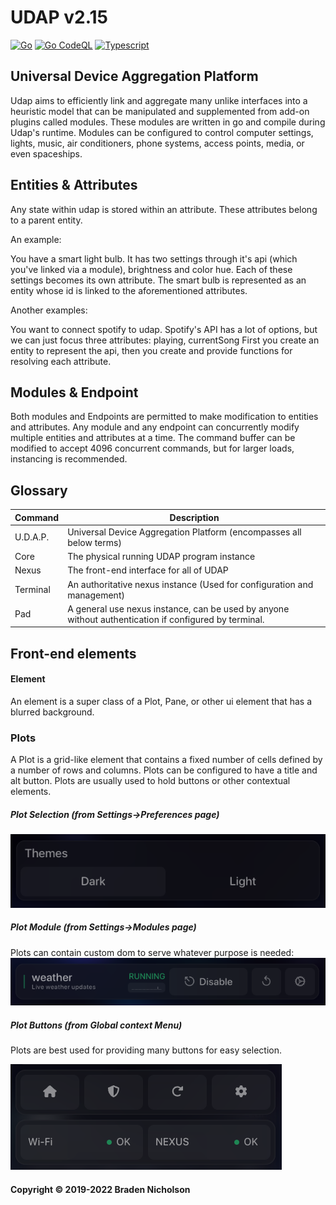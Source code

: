 # UDAP v2.15
[![Go](https://github.com/bradenn/udap/actions/workflows/go.yml/badge.svg?branch=main)](https://github.com/bradenn/udap/actions/workflows/go.yml)
[![Go CodeQL](https://github.com/bradenn/udap/actions/workflows/codeql-analysis.yml/badge.svg?branch=main)](https://github.com/bradenn/udap/actions/workflows/codeql-analysis.yml)
[![Typescript](https://github.com/bradenn/udap/actions/workflows/ts.yml/badge.svg)](https://github.com/bradenn/udap/actions/workflows/ts.yml)
## Universal Device Aggregation Platform

Udap aims to efficiently link and aggregate many unlike interfaces into a heuristic model that can be manipulated and
supplemented from add-on plugins called modules. These modules are written in go and compile during Udap's runtime.
Modules can be configured to control computer settings, lights, music, air conditioners, phone systems, access points,
media, or even spaceships.

## Entities & Attributes

Any state within udap is stored within an attribute. These attributes belong to a parent entity.

An example:

You have a smart light bulb. It has two settings through it's api (which you've linked via a module), brightness and
color hue. Each of these settings becomes its own attribute. The smart bulb is represented as an entity whose id is
linked to the aforementioned attributes.

Another examples:

You want to connect spotify to udap. Spotify's API has a lot of options, but we can just focus three attributes:
playing, currentSong First you create an entity to represent the api, then you create and provide functions for
resolving each attribute.

## Modules & Endpoint

Both modules and Endpoints are permitted to make modification to entities and attributes. Any module and any endpoint
can concurrently modify multiple entities and attributes at a time. The command buffer can be modified to accept 4096
concurrent commands, but for larger loads, instancing is recommended.

## Glossary

| Command  | Description |
|----------| --- |
| U.D.A.P. | Universal Device Aggregation Platform (encompasses all below terms) |
| Core     | The physical running UDAP program instance |
| Nexus    | The front-end interface for all of UDAP |
| Terminal | An authoritative nexus instance (Used for configuration and management) |
| Pad      | A general use nexus instance, can be used by anyone without authentication if configured by terminal. |

## Front-end elements

#### Element

An element is a super class of a Plot, Pane, or other ui element that has a blurred background.

### Plots

A Plot is a grid-like element that contains a fixed number of cells defined by a number of rows and columns.
Plots can be configured to have a title and alt button. Plots are usually used to hold buttons or other contextual
elements.

##### Plot Selection (from Settings->Preferences page)

![Plot Buttons](./docs/images/plot_buttons.png)

##### Plot Module (from Settings->Modules page)

Plots can contain custom dom to serve whatever purpose is needed:
![Plot Buttons](./docs/images/plot_module.png)

##### Plot Buttons (from Global context Menu)

Plots are best used for providing many buttons for easy selection.

![Plot Buttons](./docs/images/plot_multi.png)

#### Copyright &copy; 2019-2022 Braden Nicholson
